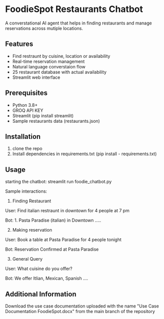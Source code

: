 # FoodieSpot Restaurants Chatbot

A converstational AI agent that helps in finding restaurants and manage reservations across mutiple locations.

## Features
- Find restraunt by cuisine, location or availability
- Real-time reservation management
- Natural language converstaion flow
- 25 restaurant database with actual availability
- Streamlit web interface

## Prerequisites
- Python 3.8+
- GROQ API KEY
- Streamlit (pip install streamlit)
- Sample restaurants data (restaurants.json)

## Installation
1. clone the repo
2. Install dependencies in requirements.txt (pip install - requirements.txt)

## Usage
starting the chatbot:
streamlit run foodie_chatbot.py

Sample interactions:
  1. Finding Restaurant
  
  User: Find italian restraunt in downtown for 4 people at 7 pm
  
  Bot: 1. Pasta Paradise (italian)
  in Downtown .....
  
  2. Making reservation
  
  User: Book a table at Pasta Paradise for 4 people tonight 
  
  Bot: Reservation Confirmed at Pasta Paradise

  3. General Query
  
  User: What cuisine do you offer?
  
  Bot: We offer Itlian, Mexican, Spanish ....

## Additional Information

Download the use case documentation uploaded with the name "Use Case Documentation FoodieSpot.docx" from the main branch of the repository





  

   
